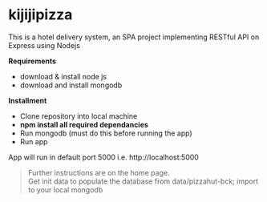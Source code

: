 kijijipizza
===========

This is a hotel delivery system, an SPA project implementing RESTful API on Express using Nodejs

<strong>Requirements</strong>
- download & install node js
- download and install mongodb

<strong>Installment</strong>
- Clone repository into local machine
- <strong>npm install all required dependancies</strong>
- Run mongodb (must do this before running the app)
- Run app

App will run in default port 5000 i.e. http://localhost:5000
> Further instructions are on the home page.<br/>
> Get init data to populate the database from data/pizzahut-bck; import to your local mongodb 
